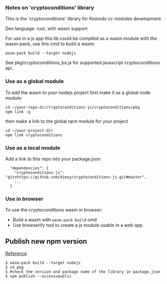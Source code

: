 ### Notes on 'cryptoconditions' library

This is the 'cryptoconditions' library for Komodo cc modules development.

Dev language: rust, with wasm support

For use in a js app this lib could be compiled as a wasm module with the wasm-pack, use this cmd to build a wasm:

`wasm-pack build --target nodejs`

See pkg/cryptoconditions_bs.js for supported javascript cryptoconditions api.

### Use as a global module
To add the wasm to your nodejs project first make it as a global node module:
```
cd ~/your-repo-dir/cryptoconditions-js/cryptoconditions/pkg
npm link -g
```
then make a link to the global npm module for your project
```
cd ~/your-project-dir
npm link cryptoconditions
```

### Use as a local module
Add a link to this repo into your package.json:
```
  "dependencies": {
    "cryptoconditions-js": "git+https://github.com/dimxy/cryptoconditions-js.git#master",
    ...
  }
```

### Use in browser
To use the cryptoconditions wasm in browser:

* Build a wasm with `wasm-pack build` cmd
* Use browserify tool to create a js module usable in a web app

## Publish new npm version

[Reference](https://rustwasm.github.io/docs/wasm-pack/tutorials/npm-browser-packages/packaging-and-publishing.html)

```
$ wasm-pack build --target nodejs
$ cd pkg
$ #check the version and package name of the library in package.json
$ npm publish --access=public
```